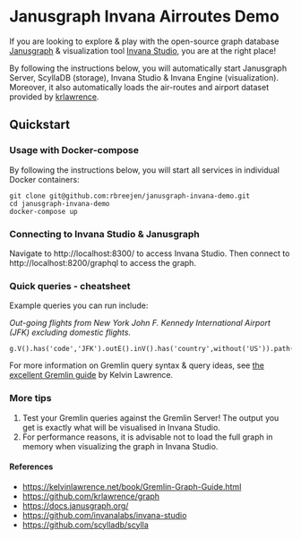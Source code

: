 # Janusgraph Invana Airroutes Demo
If you are looking to explore & play with the open-source graph database [Janusgraph](https://github.com/JanusGraph/janusgraph) & visualization tool [Invana Studio](https://github.com/invanalabs/invana-studio), you are at the right place! 

By following the instructions below, you will automatically start Janusgraph Server, ScyllaDB (storage), Invana Studio & Invana Engine (visualization). Moreover, it also automatically loads the air-routes and airport dataset provided by [krlawrence](https://github.com/krlawrence/graph/blob/master/sample-data).


## Quickstart

### Usage with Docker-compose

By following the instructions below, you will start all services in individual Docker containers:

```
git clone git@github.com:rbreejen/janusgraph-invana-demo.git
cd janusgraph-invana-demo
docker-compose up
```

### Connecting to Invana Studio & Janusgraph

Navigate to http://localhost:8300/ to access Invana Studio. Then connect to http://localhost:8200/graphql to access the graph.

### Quick queries - cheatsheet

Example queries you can run include:

*Out-going flights from New York John F. Kennedy International Airport (JFK) excluding domestic flights.*
```
g.V().has('code','JFK').outE().inV().has('country',without('US')).path().by(valueMap(true))
```

For more information on Gremlin query syntax & query ideas, see [the excellent Gremlin guide](https://kelvinlawrence.net/book/Gremlin-Graph-Guide.html) by Kelvin Lawrence.


### More tips

1. Test your Gremlin queries against the Gremlin Server! The output you get is exactly what will be visualised in Invana Studio.
2. For performance reasons, it is advisable not to load the full graph in memory when visualizing the graph in Invana Studio.

#### References
- https://kelvinlawrence.net/book/Gremlin-Graph-Guide.html
- https://github.com/krlawrence/graph
- https://docs.janusgraph.org/
- https://github.com/invanalabs/invana-studio
- https://github.com/scylladb/scylla

